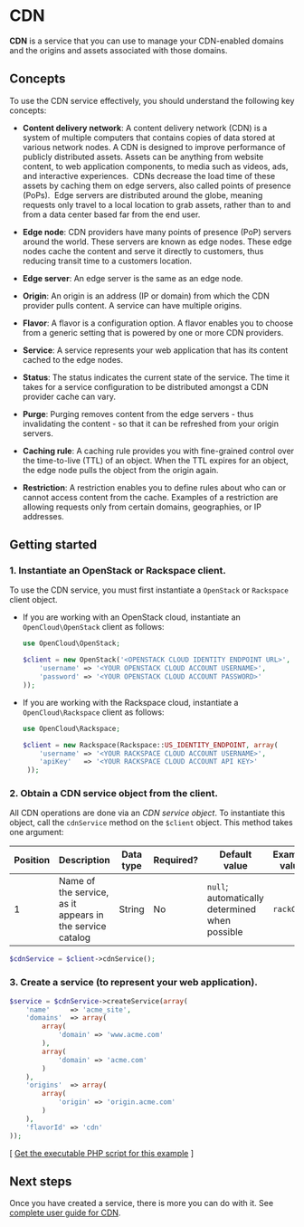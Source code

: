 # CDN

**CDN** is a service that you can use to manage your CDN-enabled domains and the origins and assets associated with those domains.

## Concepts

To use the CDN service effectively, you should understand the following key concepts:

* **Content delivery network**: A content delivery network (CDN) is a system of multiple computers that contains copies of data stored at various network nodes. A CDN is designed to improve performance of publicly distributed assets. Assets can be anything from website content, to web application components, to media such as videos, ads, and interactive experiences.  CDNs decrease the load time of these assets by caching them on edge servers, also called points of presence (PoPs).  Edge servers are distributed around the globe, meaning requests only travel to a local location to grab assets, rather than to and from a data center based far from the end user.

* **Edge node**: CDN providers have many points of presence (PoP) servers around the world. These servers are known as edge nodes. These edge nodes cache the content and serve it directly to customers, thus reducing transit time to a customers location.

* **Edge server**: An edge server is the same as an edge node.

* **Origin**: An origin is an address (IP or domain) from which the CDN provider pulls content. A service can have multiple origins.

* **Flavor**: A flavor is a configuration option. A flavor enables you to choose from a generic setting that is powered by one or more CDN providers.

* **Service**: A service represents your web application that has its content cached to the edge nodes.

* **Status**: The status indicates the current state of the service. The time it takes for a service configuration to be distributed amongst a CDN provider cache can vary.

* **Purge**: Purging removes content from the edge servers - thus invalidating the content - so that it can be refreshed from your origin servers.
        
* **Caching rule**: A caching rule provides you with fine-grained control over the time-to-live (TTL) of an object. When the TTL expires for an object, the edge node pulls the object from the origin again.

* **Restriction**: A restriction enables you to define rules about who can or cannot access content from the cache. Examples of a restriction are allowing requests only from certain domains, geographies, or IP addresses.

## Getting started

### 1. Instantiate an OpenStack or Rackspace client.

To use the CDN service, you must first instantiate a `OpenStack` or `Rackspace` client object.

* If you are working with an OpenStack cloud, instantiate an `OpenCloud\OpenStack` client as follows:

    ```php
    use OpenCloud\OpenStack;

    $client = new OpenStack('<OPENSTACK CLOUD IDENTITY ENDPOINT URL>', array(
        'username' => '<YOUR OPENSTACK CLOUD ACCOUNT USERNAME>',
        'password' => '<YOUR OPENSTACK CLOUD ACCOUNT PASSWORD>'
    ));
    ```

* If you are working with the Rackspace cloud, instantiate a `OpenCloud\Rackspace` client as follows:

    ```php
    use OpenCloud\Rackspace;

    $client = new Rackspace(Rackspace::US_IDENTITY_ENDPOINT, array(
        'username' => '<YOUR RACKSPACE CLOUD ACCOUNT USERNAME>',
        'apiKey'   => '<YOUR RACKSPACE CLOUD ACCOUNT API KEY>'
     ));
    ```

### 2. Obtain a CDN service object from the client.
All CDN operations are done via an _CDN service object_. To
instantiate this object, call the `cdnService` method on the `$client`
object. This method takes one argument:

| Position | Description | Data type | Required? | Default value | Example value |
| -------- | ----------- | ----------| --------- | ------------- | ------------- |
|  1       | Name of the service, as it appears in the service catalog | String | No | `null`; automatically determined when possible | `rackCDN` |


```php
$cdnService = $client->cdnService();
```

### 3. Create a service (to represent your web application).
```php
$service = $cdnService->createService(array(
    'name'     => 'acme_site',
    'domains'  => array(
        array(
            'domain' => 'www.acme.com'
        ),
        array(
            'domain' => 'acme.com'
        )
    ),
    'origins'  => array(
        array(
            'origin' => 'origin.acme.com'
        )
    ),
    'flavorId' => 'cdn'
));
```

[ [Get the executable PHP script for this example](/samples/CDN/create-service.php) ]

## Next steps

Once you have created a service, there is more you can do with it. See [complete user guide for CDN](USERGUIDE.md).